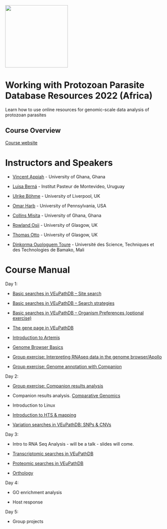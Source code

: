<img src="https://coursesandconferences.wellcomeconnectingscience.org/wp-content/themes/wcc_courses_and_conferences/dist/assets/svg/logo.svg" width="200" height="200">

# Working with Protozoan Parasite Database Resources 2022 (Africa)

Learn how to use online resources for genomic-scale data analysis of protozoan parasites


## Course Overview

[Course website](https://coursesandconferences.wellcomeconnectingscience.org/event/working-with-protozoan-parasite-database-resources-africa-virtual-20221024/)
 

 # Instructors and Speakers
 
 - [Vincent Appiah](https://www.linkedin.com/in/vincent-appiah-a10238112/?originalSubdomain=gh) - University of Ghana, Ghana
 
 - [Luisa Berná](https://coursesandconferences.wellcomeconnectingscience.org/event/working-with-protozoan-parasite-database-resources-africa-virtual-20221024/) - Institut Pasteur de Montevideo, Uruguay
 
 - [Ulrike Böhme](https://www.researchgate.net/scientific-contributions/Ulrike-Boehme-2163846429) - University of Liverpool, UK
 
 - [Omar Harb](https://www.researchgate.net/profile/Omar-Harb) - University of Pennsylvania, USA
 
 - [Collins Misita](https://www.linkedin.com/in/collins-moranga/) - University of Ghana, Ghana
 
 - [Rowland Osii](https://www.linkedin.com/in/rowland-osii-97906b4a/) - University of Glasgow, UK
 
 - [Thomas Otto](https://www.gla.ac.uk/schools/infectionimmunity/staff/thomasdanotto/) - University of Glasgow, UK
 
 - [Dinkorma Ouologuem Toure](https://www.linkedin.com/in/dinkorma-ouologuem-toure-75987234/) - Université des Science, Techniques et des Technologies de Bamako, Mali
 
 # Course Manual
 
 Day 1:
 
 - [Basic searches in VEuPathDB – Site search](https://github.com/WCSCourses/Protozoan_Parasite_Database_Resources_2022/blob/main/Manuals/1_SiteSearch_PlasmoDB.pdf)

- [Basic searches in VEuPathDB – Search strategies](https://github.com/WCSCourses/Protozoan_Parasite_Database_Resources_2022/blob/main/Manuals/1b_SearchStrategies_Exercise_PlasmoDB.pdf)

- [Basic searches in VEuPathDB – Organism Preferences (optional exercise)](https://github.com/WCSCourses/Protozoan_Parasite_Database_Resources_2022/blob/main/Manuals/1c_Organism_Preferences.pdf)

 - [The gene page in VEuPathDB](https://github.com/WCSCourses/Protozoan_Parasite_Database_Resources_2022/blob/main/Manuals/2_Exploring_the_Gene_Page.pdf)
 
 - [Introduction to Artemis](https://github.com/WCSCourses/Protozoan_Parasite_Database_Resources_2022/blob/main/Manuals/Module_1_Artemis.pdf)  
 
 - [Genome Browser Basics](https://github.com/WCSCourses/Protozoan_Parasite_Database_Resources_2022/blob/main/Manuals/3_JBrowseBasics.pdf)

- [Group exercise: Interpreting RNAseq data in the genome browser/Apollo](https://github.com/WCSCourses/Protozoan_Parasite_Database_Resources_2022/blob/main/Manuals/4_JBrowse_RNAseqII.pdf)

- [Group exercise: Genome annotation with Companion](https://github.com/WCSCourses/Protozoan_Parasite_Database_Resources_2022/blob/main/Manuals/6a_Companion_1.pdf)
 
 Day 2:
 
  - [Group exercise: Companion results analysis](https://github.com/WCSCourses/Protozoan_Parasite_Database_Resources_2022/blob/main/Manuals/6b_Companion_2.pdf)
 
 - Companion results analysis. [Comparative Genomics](https://github.com/WCSCourses/Protozoan_Parasite_Database_Resources_2022/blob/main/Manuals/Module_2_Comparative_Genomics.pdf)
 
 - Introduction to Linux
 
 - [Introduction to HTS & mapping](https://github.com/WCSCourses/Protozoan_Parasite_Database_Resources_2022/blob/main/Manuals/Module_Mapping.pdf)
 
 - [Variation searches in VEuPathDB: SNPs & CNVs](https://github.com/WCSCourses/Protozoan_Parasite_Database_Resources_2022/blob/main/Manuals/5_Population_Biology_SNPs_CNVs_2022.pdf) 
 
 Day 3: 
 
 - Intro to RNA Seq Analysis - will be a talk - slides will come.
 
 - [Transcriptomic searches in VEuPathDB](https://github.com/WCSCourses/Protozoan_Parasite_Database_Resources_2022/blob/main/Manuals/6a_Transcriptomics.pdf)

- [Proteomic searches in VEuPathDB](https://github.com/WCSCourses/Protozoan_Parasite_Database_Resources_2022/blob/main/Manuals/6b_Proteomics.pdf)
 
 - [Orthology](https://github.com/WCSCourses/Protozoan_Parasite_Database_Resources_2022/blob/main/Manuals/7_Orthology_Phyletic_Patterns.pdf)
 
 Day 4:
 
- GO enrichment analysis 
 
- Host response
 
Day 5:

- Group projects
